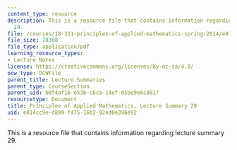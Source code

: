 ```yaml
---
content_type: resource
description: This is a resource file that contains information regarding lecture summary
  29.
file: /courses/18-311-principles-of-applied-mathematics-spring-2014/e014cc9ed899f47516b292ed0e396e92_MIT18_311S14_Lecture29.pdf
file_size: 78368
file_type: application/pdf
learning_resource_types:
- Lecture Notes
license: https://creativecommons.org/licenses/by-nc-sa/4.0/
ocw_type: OCWFile
parent_title: Lecture Summaries
parent_type: CourseSection
parent_uid: b0f4af16-e53b-c6ca-14ef-05be9e6c8817
resourcetype: Document
title: Principles of Applied Mathematics, Lecture Summary 29
uid: e014cc9e-d899-f475-16b2-92ed0e396e92
---
```

This is a resource file that contains information regarding lecture summary 29.
